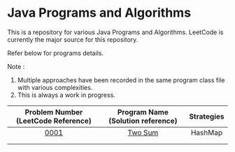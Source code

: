 # Java Programs and Algorithms
This is a repository for various Java Programs and Algorithms. LeetCode is currently the major source for this repository.

Refer below for programs details. 

Note : 
1. Multiple approaches have been recorded in the same program class file with various complexities.
2. This is always a work in progress.
  

| Problem Number (LeetCode Reference)                           | Program Name (Solution reference)           | Strategies        |
| :-------------:                                               |:-------------:                              | :-------------:  | 
| [0001](https://leetcode.com/problems/two-sum/description/)    | [Two Sum](https://github.com/sumanmathad/java-programs/blob/main/src/LeetCode/Solutions/_0001_TwoSum.java)| HashMap |
|                                                               |     |     |
|                                                               |     |     |
